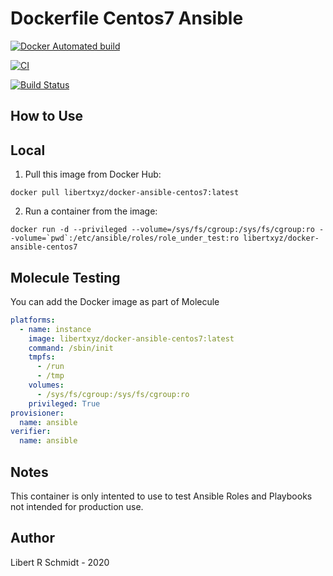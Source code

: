 # Dockerfile Centos7 Ansible

[![Docker Automated build](https://img.shields.io/docker/automated/libertxyz/docker-ansible-centos7.svg?maxAge=2592000)](https://hub.docker.com/r/libertxyz/docker-ansible-centos7)

[![CI](https://github.com/libert-xyz/docker-ansible-centos7/workflows/Build/badge.svg?branch=master&event=push)](https://github.com/libert-xyz/docker-ansible-centos7/actions?query=workflow%3ABuild)


[![Build Status](https://travis-ci.com/libert-xyz/docker-ansible-centos7.svg?branch=master)](https://travis-ci.com/libert-xyz/docker-ansible-centos7)

## How to Use

## Local

  1. Pull this image from Docker Hub:

  `docker pull libertxyz/docker-ansible-centos7:latest`

  2. Run a container from the image:

  ```docker run -d --privileged --volume=/sys/fs/cgroup:/sys/fs/cgroup:ro --volume=`pwd`:/etc/ansible/roles/role_under_test:ro libertxyz/docker-ansible-centos7```

## Molecule Testing

You can add the Docker image as part of Molecule

```yaml
platforms:
  - name: instance
    image: libertxyz/docker-ansible-centos7:latest
    command: /sbin/init
    tmpfs:
      - /run
      - /tmp
    volumes:
      - /sys/fs/cgroup:/sys/fs/cgroup:ro
    privileged: True
provisioner:
  name: ansible
verifier:
  name: ansible
```

## Notes

This container is only intented to use to test Ansible Roles and Playbooks not intended for production use.

## Author

Libert R Schmidt - 2020